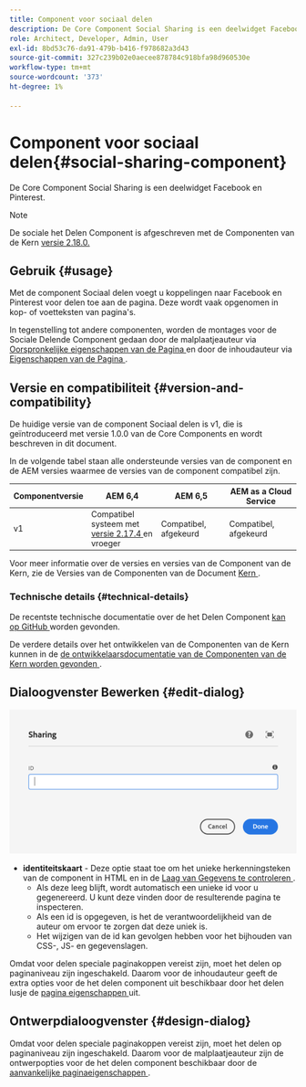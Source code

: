 ```yaml
---
title: Component voor sociaal delen
description: De Core Component Social Sharing is een deelwidget Facebook en Pinterest.
role: Architect, Developer, Admin, User
exl-id: 8bd53c76-da91-479b-b416-f978682a3d43
source-git-commit: 327c239b02e0aecee878784c918bfa98d960530e
workflow-type: tm+mt
source-wordcount: '373'
ht-degree: 1%

---
```


# Component voor sociaal delen{#social-sharing-component}

De Core Component Social Sharing is een deelwidget Facebook en Pinterest.

>[!NOTE]
>
>De sociale het Delen Component is afgeschreven met de Componenten van de Kern [ versie 2.18.0.](/help/versions.md)

## Gebruik {#usage}

Met de component Sociaal delen voegt u koppelingen naar Facebook en Pinterest voor delen toe aan de pagina. Deze wordt vaak opgenomen in kop- of voetteksten van pagina&#39;s.

In tegenstelling tot andere componenten, worden de montages voor de Sociale Delende Component gedaan door de malplaatjeauteur via [ Oorspronkelijke eigenschappen van de Pagina ](https://experienceleague.adobe.com/docs/experience-manager-cloud-service/sites/authoring/features/templates.html) en door de inhoudauteur via [ Eigenschappen van de Pagina ](https://experienceleague.adobe.com/docs/experience-manager-cloud-service/sites/authoring/fundamentals/page-properties.html).

## Versie en compatibiliteit {#version-and-compatibility}

De huidige versie van de component Sociaal delen is v1, die is geïntroduceerd met versie 1.0.0 van de Core Components en wordt beschreven in dit document.

In de volgende tabel staan alle ondersteunde versies van de component en de AEM versies waarmee de versies van de component compatibel zijn.

| Componentversie | AEM 6,4 | AEM 6,5 | AEM as a Cloud Service |
|--- |--- |--- |---|
| v1 | Compatibel systeem met <br>[ versie 2.17.4 ](/help/versions.md) en vroeger | Compatibel, afgekeurd | Compatibel, afgekeurd |

Voor meer informatie over de versies en versies van de Component van de Kern, zie de Versies van de Componenten van de Document [ Kern ](/help/versions.md).

### Technische details {#technical-details}

De recentste technische documentatie over de het Delen Component [ kan op GitHub ](https://adobe.com/go/aem_cmp_tech_sharing_v1) worden gevonden.

De verdere details over het ontwikkelen van de Componenten van de Kern kunnen in de [ de ontwikkelaarsdocumentatie van de Componenten van de Kern worden gevonden ](/help/developing/overview.md).

## Dialoogvenster Bewerken {#edit-dialog}

![ het Delen van Component geeft dialoog uit ](/help/assets/sharing-edit.png)

* **identiteitskaart** - Deze optie staat toe om het unieke herkenningsteken van de component in HTML en in de [ Laag van Gegevens te controleren ](/help/developing/data-layer/overview.md).
   * Als deze leeg blijft, wordt automatisch een unieke id voor u gegenereerd. U kunt deze vinden door de resulterende pagina te inspecteren.
   * Als een id is opgegeven, is het de verantwoordelijkheid van de auteur om ervoor te zorgen dat deze uniek is.
   * Het wijzigen van de id kan gevolgen hebben voor het bijhouden van CSS-, JS- en gegevenslagen.

Omdat voor delen speciale paginakoppen vereist zijn, moet het delen op paginaniveau zijn ingeschakeld. Daarom voor de inhoudauteur geeft de extra opties voor de het delen component uit beschikbaar door het delen lusje de [ pagina eigenschappen ](https://experienceleague.adobe.com/docs/experience-manager-cloud-service/sites/authoring/fundamentals/page-properties.html) uit.

## Ontwerpdialoogvenster {#design-dialog}

Omdat voor delen speciale paginakoppen vereist zijn, moet het delen op paginaniveau zijn ingeschakeld. Daarom voor de malplaatjeauteur zijn de ontwerpopties voor de het delen component beschikbaar door de [ aanvankelijke paginaeigenschappen ](https://experienceleague.adobe.com/docs/experience-manager-cloud-service/sites/authoring/features/templates.html).
